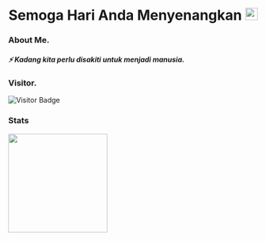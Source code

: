 <h1 align="center">Semoga Hari Anda Menyenangkan <img src="https://media.giphy.com/media/hvRJCLFzcasrR4ia7z/giphy.gif" width="25px" height="25px"> </h1> 

### About Me.
##### ⚡ Kadang kita perlu disakiti untuk menjadi manusia.

### Visitor.
![Visitor Badge](https://visitor-badge.laobi.icu/badge?page_id=lastzidanemagaba)

### Stats
<a href="https://github.com/lastzidanemagaba">
  <img height="200px" align="center" src="https://camo.githubusercontent.com/5e52b647bc8f46809e64d1d283c38e4694049c5062046bdbc97d761b49ce559f/68747470733a2f2f6769746875622d726561646d652d73746174732e76657263656c2e6170702f6170693f757365726e616d653d6164656661686d692673686f775f69636f6e733d7472756526636f756e745f707269766174653d7472756526686964655f626f726465723d66616c7365267468656d653d7675652d6461726b" data-canonical-src="https://github-readme-stats.vercel.app/api?username=lastzidanemagaba&amp;show_icons=true&amp;count_private=true&amp;hide_border=false&amp;theme=vue-dark" style="max-width: 100%;">
</a>






